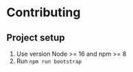 # Contributing

## Project setup

1. Use version Node >= 16 and npm >= 8
2. Run `npm run bootstrap`
